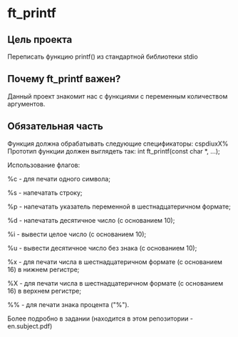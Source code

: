 # ft_printf

Цель проекта
--
Переписать функцию printf() из стандартной библиотеки stdio

Почему ft_printf важен?
--
Данный проект знакомит нас с функциями с переменным количеством аргументов.

Обязательная часть
--
Функция должна обрабатывать следующие спецификаторы: cspdiuxX%
Прототип функции должен выглядеть так:
int ft_printf(const char *, ...);

Использование флагов:

%c - для печати одного символа;

%s - напечатать строку;

%p - напечатать указатель переменной в шестнадцатеричном формате;

%d - напечатать десятичное число (с основанием 10);

%i - вывести целое число (с основанием 10);

%u - вывести десятичное число без знака (с основанием 10);

%x - для печати числа в шестнадцатеричном формате (с основанием 16) в нижнем регистре;

%X - для печати числа в шестнадцатеричном формате (с основанием 16) в верхнем регистре;

%% - для печати знака процента ("%").

Более подробно в задании (находится в этом репозитории - en.subject.pdf)
